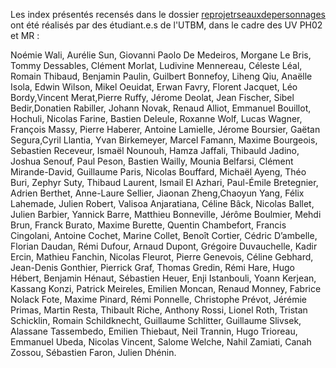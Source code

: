 Les index présentés recensés dans le dossier [reprojetrseauxdepersonnages](https://github.com/mtriclot/Belfort/tree/master/reprojetrseauxdepersonnages) ont été réalisés par des étudiant.e.s de l'UTBM, dans le cadre des UV PH02 et MR : 

Noémie Wali, Aurélie Sun, Giovanni Paolo De Medeiros, Morgane Le Bris, Tommy Dessables, Clément Morlat, Ludivine Mennereau, Céleste Léal, Romain Thibaud, Benjamin Paulin, Guilbert Bonnefoy, Liheng Qiu, Anaëlle Isola, Edwin Wilson,  Mikel Oeuidat, Erwan Favry, Florent Jacquet, Léo Bordy,Vincent Merat,Pierre Ruffy, Jérome Deolat, Jean Fischer, Sibel Bedir,Donatien Rabiller, Johann Novak, Renaud Alliot, Emmanuel Bouillot, Hochuli, Nicolas Farine, Bastien Deleule, Roxanne Wolf, Lucas Wagner, François Massy, Pierre Haberer, Antoine Lamielle, Jérome Boursier, Gaëtan Segura,Cyril Llantia, Yvan Birkemeyer, Marcel Famann, Maxime Bourgeois, Sebastien Receveur, Ismaël Nounouh, Hamza Jaffali, Thibauld Jadino, Joshua Senouf, Paul Peson, Bastien Wailly, Mounia Belfarsi, Clément Mirande-David, Guillaume Paris, Nicolas Bouffard, Michaël Ayeng, Théo Buri, Zephyr Suty, Thibaud Laurent, Ismail El Azhari, Paul-Émile Bretegnier, Adrien Berthet, Anne-Laure Sellier, Jiaonan Zheng,Chaoyun Yang, Félix Lahemade, Julien Robert, Valisoa Anjaratiana, Céline Bâck, Nicolas Ballet, Julien Barbier, Yannick Barre, Matthieu Bonneville, Jérôme Boulmier, Mehdi Brun, Franck Burato, Maxime Burette, Quentin Chambefort, Francis Cingolani, Antoine Cochet, Marine Collet, Benoît Cortier, Cédric D’ambelle, Florian Daudan, Rémi Dufour, Arnaud Dupont, Grégoire Duvauchelle, Kadir Ercin, Mathieu Fanchin, Nicolas Fleurot, Pierre Genevois, Céline Gebhard, Jean-Denis Gonthier, Pierrick Graf, Thomas Gredin, Rémi Hare, Hugo Hébert, Benjamin Hénaut, Sébastien Heuer, Enji Istanbouli, Yoann Kerjean, Kassang Konzi, Patrick Meireles, Emilien Moncan, Renaud Monney, Fabrice Nolack Fote, Maxime Pinard, Rémi Ponnelle, Christophe Prévot, Jérémie Primas, Martin Resta, Thibault Riche, Anthony Rossi, Lionel Roth, Tristan Schicklin, Romain Schildknecht, Guillaume Schlitter, Guillaume Slivsek, Alassane Tassembedo, Emilien Thiebaut, Neil Trannin, Hugo Trioreau, Emmanuel Ubeda, Nicolas Vincent, Salome Welche, Nahil Zamiati, Canah Zossou, Sébastien Faron, Julien Dhénin.

